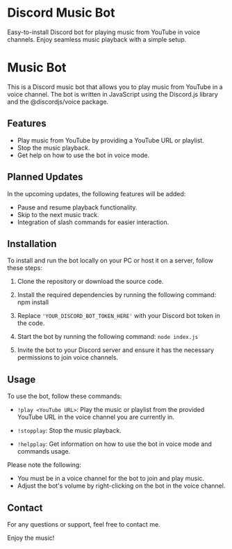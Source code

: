 # Discord Music Bot
 Easy-to-install Discord bot for playing music from YouTube in voice channels. Enjoy seamless music playback with a simple setup.
# Music Bot

This is a Discord music bot that allows you to play music from YouTube in a voice channel. The bot is written in JavaScript using the Discord.js library and the @discordjs/voice package.

## Features

- Play music from YouTube by providing a YouTube URL or playlist.
- Stop the music playback.
- Get help on how to use the bot in voice mode.

## Planned Updates

In the upcoming updates, the following features will be added:

- Pause and resume playback functionality.
- Skip to the next music track.
- Integration of slash commands for easier interaction.

## Installation

To install and run the bot locally on your PC or host it on a server, follow these steps:

1. Clone the repository or download the source code.

2. Install the required dependencies by running the following command:
npm install


3. Replace `'YOUR_DISCORD_BOT_TOKEN_HERE'` with your Discord bot token in the code.

4. Start the bot by running the following command:
```node index.js```

5. Invite the bot to your Discord server and ensure it has the necessary permissions to join voice channels.

## Usage

To use the bot, follow these commands:

- `!play <YouTube URL>`: Play the music or playlist from the provided YouTube URL in the voice channel you are currently in.

- `!stopplay`: Stop the music playback.

- `!helpplay`: Get information on how to use the bot in voice mode and commands usage.

Please note the following:

- You must be in a voice channel for the bot to join and play music.
- Adjust the bot's volume by right-clicking on the bot in the voice channel.

## Contact

For any questions or support, feel free to contact me.

Enjoy the music!
